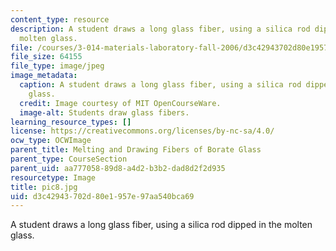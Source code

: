 ```yaml
---
content_type: resource
description: A student draws a long glass fiber, using a silica rod dipped in the
  molten glass.
file: /courses/3-014-materials-laboratory-fall-2006/d3c42943702d80e1957e97aa540bca69_pic8.jpg
file_size: 64155
file_type: image/jpeg
image_metadata:
  caption: A student draws a long glass fiber, using a silica rod dipped in the molten
    glass.
  credit: Image courtesy of MIT OpenCourseWare.
  image-alt: Students draw glass fibers.
learning_resource_types: []
license: https://creativecommons.org/licenses/by-nc-sa/4.0/
ocw_type: OCWImage
parent_title: Melting and Drawing Fibers of Borate Glass
parent_type: CourseSection
parent_uid: aa777058-89d8-a4d2-b3b2-dad8d2f2d935
resourcetype: Image
title: pic8.jpg
uid: d3c42943-702d-80e1-957e-97aa540bca69
---
```

A student draws a long glass fiber, using a silica rod dipped in the molten glass.